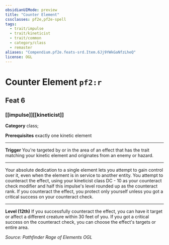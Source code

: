 ```yaml
---
obsidianUIMode: preview
title: "Counter Element"
cssclasses: pf2e,pf2e-spell
tags:
  - trait/impulse
  - trait/kineticist
  - trait/common
  - category/class
  - remaster
aliases: "Compendium.pf2e.feats-srd.Item.6Jj9YWkGaNfzLheQ"
license: OGL
---
```

# Counter Element `pf2:r`
## Feat 6
### [[impulse]][[kineticist]]

**Category** class; 



**Prerequisites** exactly one kinetic element
* * *
**Trigger** You're targeted by or in the area of an effect that has the trait matching your kinetic element and originates from an enemy or hazard.

* * *

Your absolute dedication to a single element lets you attempt to gain control over it, even when the element is in service to another entity. You attempt to counteract the effect, using your kineticist class DC - 10 as your counteract check modifier and half this impulse's level rounded up as the counteract rank. If you counteract the effect, you protect only yourself unless you got a critical success on your counteract check.

* * *

**Level (12th)** If you successfully counteract the effect, you can have it target or affect a different creature within 30 feet of you. If you got a critical success on the counteract check, you can choose the effect's targets or entire area.

*Source: Pathfinder Rage of Elements*
*OGL*